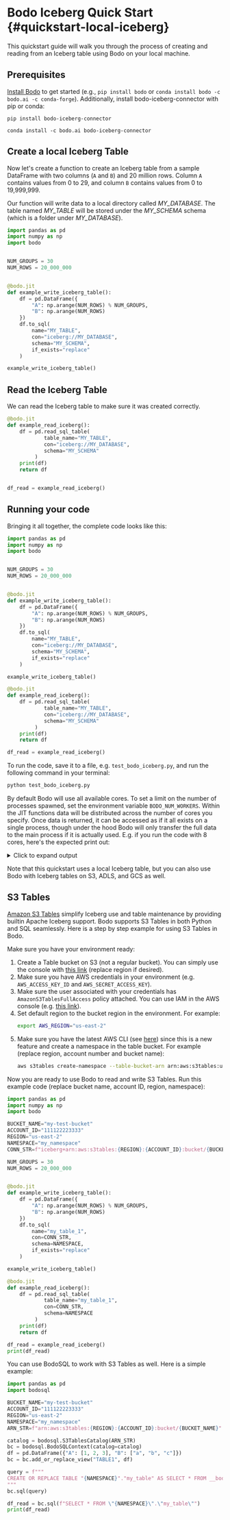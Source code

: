 <!-- 
NOTE: the examples in this file are covered by tests in bodo/tests/test_quickstart_docs.py. Any changes to examples in this file should also update the corresponding unit test(s).
 -->

# Bodo Iceberg Quick Start {#quickstart-local-iceberg}

This quickstart guide will walk you through the process of creating and reading from an Iceberg table using Bodo on your local machine.

## Prerequisites

[Install Bodo](../installation_and_setup/install.md) to get started (e.g., `pip install bodo` or `conda install bodo -c bodo.ai -c conda-forge`).
Additionally, install bodo-iceberg-connector with pip or conda:

```shell
pip install bodo-iceberg-connector
```

```shell
conda install -c bodo.ai bodo-iceberg-connector
```


## Create a local Iceberg Table


Now let's create a function to create an Iceberg table from a sample DataFrame with two columns (`A` and `B`) and 20 million rows.
Column `A` contains values from 0 to 29, and column `B` contains values from 0 to 19,999,999.

Our function will write data to a local directory called _MY_DATABASE_. The table named _MY_TABLE_ will be stored under the _MY_SCHEMA_ schema (which is a folder under _MY_DATABASE_).


```python
import pandas as pd
import numpy as np
import bodo


NUM_GROUPS = 30
NUM_ROWS = 20_000_000


@bodo.jit
def example_write_iceberg_table():
    df = pd.DataFrame({
        "A": np.arange(NUM_ROWS) % NUM_GROUPS,
        "B": np.arange(NUM_ROWS)
    })
    df.to_sql(
        name="MY_TABLE",
        con="iceberg://MY_DATABASE",
        schema="MY_SCHEMA",
        if_exists="replace"
    )

example_write_iceberg_table()
```

## Read the Iceberg Table

We can read the Iceberg table to make sure it was created correctly. 

```python
@bodo.jit
def example_read_iceberg():
    df = pd.read_sql_table(
            table_name="MY_TABLE",
            con="iceberg://MY_DATABASE",
            schema="MY_SCHEMA"
         )
    print(df)
    return df


df_read = example_read_iceberg()
```



## Running your code

Bringing it all together, the complete code looks like this:

```python
import pandas as pd
import numpy as np
import bodo


NUM_GROUPS = 30
NUM_ROWS = 20_000_000


@bodo.jit
def example_write_iceberg_table():
    df = pd.DataFrame({
        "A": np.arange(NUM_ROWS) % NUM_GROUPS,
        "B": np.arange(NUM_ROWS)
    })
    df.to_sql(
        name="MY_TABLE",
        con="iceberg://MY_DATABASE",
        schema="MY_SCHEMA",
        if_exists="replace"
    )

example_write_iceberg_table()

@bodo.jit
def example_read_iceberg():
    df = pd.read_sql_table(
            table_name="MY_TABLE",
            con="iceberg://MY_DATABASE",
            schema="MY_SCHEMA"
         )
    print(df)
    return df

df_read = example_read_iceberg()
```


To run the code, save it to a file, e.g. `test_bodo_iceberg.py`, and run the following command in your terminal:

```bash
python test_bodo_iceberg.py
```


By default Bodo will use all available cores. To set a limit on the number of processes spawned, set the environment variable `BODO_NUM_WORKERS`.
Within the JIT functions data will be distributed across the number of cores you specify. Once data is returned, it can be accessed as if it all exists on a single process, though under the hood Bodo will only transfer the full data to the main process if it is actually used.
E.g. if you run the code with 8 cores, here's the expected print out:

<details> <summary> Click to expand output</summary>

    ```console
              A         B
    15000000  0  15000000
    15000001  1  15000001
    15000002  2  15000002
    15000003  3  15000003
    15000004  4  15000004
    ...      ..       ...
    17499995  5  17499995
    17499996  6  17499996
    17499997  7  17499997
    17499998  8  17499998
    17499999  9  17499999
    
    [2500000 rows x 2 columns]         
    
               A         B
    17500000  10  17500000
    17500001  11  17500001
    17500002  12  17500002
    17500003  13  17500003
    17500004  14  17500004
    ...       ..       ...
    19999995  15  19999995
    19999996  16  19999996
    19999997  17  19999997
    19999998  18  19999998
    19999999  19  19999999
    
    [2500000 rows x 2 columns]         
    
             A        B
    7500000  0  7500000
    7500001  1  7500001
    7500002  2  7500002
    7500003  3  7500003
    7500004  4  7500004
    ...     ..      ...
    9999995  5  9999995
    9999996  6  9999996
    9999997  7  9999997
    9999998  8  9999998
    9999999  9  9999999
    
    [2500000 rows x 2 columns]
    
               A         B
    12500000  20  12500000
    12500001  21  12500001
    12500002  22  12500002
    12500003  23  12500003
    12500004  24  12500004
    ...       ..       ...
    14999995  25  14999995
    14999996  26  14999996
    14999997  27  14999997
    14999998  28  14999998
    14999999  29  14999999
    
    [2500000 rows x 2 columns]
    
              A        B
    2500000  10  2500000
    2500001  11  2500001
    2500002  12  2500002
    2500003  13  2500003
    2500004  14  2500004
    ...      ..      ...
    4999995  15  4999995
    4999996  16  4999996
    4999997  17  4999997
    4999998  18  4999998
    4999999  19  4999999
    
    [2500000 rows x 2 columns]
    
               A         B
    10000000  10  10000000
    10000001  11  10000001
    10000002  12  10000002
    10000003  13  10000003
    10000004  14  10000004
    ...       ..       ...
    12499995  15  12499995
    12499996  16  12499996
    12499997  17  12499997
    12499998  18  12499998
    12499999  19  12499999
    
    [2500000 rows x 2 columns]          
    
              A        B
    5000000  20  5000000
    5000001  21  5000001
    5000002  22  5000002
    5000003  23  5000003
    5000004  24  5000004
    ...      ..      ...
    7499995  25  7499995
    7499996  26  7499996
    7499997  27  7499997
    7499998  28  7499998
    7499999  29  7499999
    
    [2500000 rows x 2 columns]
    
             A        B
    0        0        0
    1        1        1
    2        2        2
    3        3        3
    4        4        4
    ...     ..      ...
    2499995  5  2499995
    2499996  6  2499996
    2499997  7  2499997
    2499998  8  2499998
    2499999  9  2499999
    
    [2500000 rows x 2 columns]
    ```
</details>

Note that this quickstart uses a local Iceberg table, but you can also use Bodo with Iceberg tables on S3, ADLS, and GCS as well.


## S3 Tables

[Amazon S3 Tables](https://aws.amazon.com/s3/features/tables/) simplify Iceberg use
and table maintenance by providing builtin Apache Iceberg support.
Bodo supports S3 Tables in both Python and SQL seamlessly.
Here is a step by step example for using S3 Tables in Bodo.

Make sure you have your environment ready:

1. Create a Table bucket on S3 (not a regular bucket).
   You can simply use the console with [this link](https://us-east-2.console.aws.amazon.com/s3/table-buckets?region=us-east-2) (replace region if desired).
2. Make sure you have AWS credentials in your environment (e.g. `AWS_ACCESS_KEY_ID` and `AWS_SECRET_ACCESS_KEY`).
3. Make sure the user associated with your credentials has `AmazonS3TablesFullAccess` policy attached. You can use IAM in the AWS console (e.g. [this link](https://us-east-1.console.aws.amazon.com/iam/home?region=us-east-2#/home)).
4. Set default region to the bucket region in the environment. For example:
    ```bash
    export AWS_REGION="us-east-2"
    ```
5. Make sure you have the latest AWS CLI (see [here](https://docs.aws.amazon.com/cli/latest/userguide/getting-started-install.html))
   since this is a new feature and create a namespace in the table bucket. For example (replace region, account number and bucket name):
    ```bash
    aws s3tables create-namespace --table-bucket-arn arn:aws:s3tables:us-east-2:111122223333:bucket/my-test-bucket --namespace my_namespace
    ```

Now you are ready to use Bodo to read and write S3 Tables. Run this example code (replace bucket name, account ID, region, namespace):

```python
import pandas as pd
import numpy as np
import bodo

BUCKET_NAME="my-test-bucket"
ACCOUNT_ID="111122223333"
REGION="us-east-2"
NAMESPACE="my_namespace"
CONN_STR=f"iceberg+arn:aws:s3tables:{REGION}:{ACCOUNT_ID}:bucket/{BUCKET_NAME}"

NUM_GROUPS = 30
NUM_ROWS = 20_000_000


@bodo.jit
def example_write_iceberg_table():
    df = pd.DataFrame({
        "A": np.arange(NUM_ROWS) % NUM_GROUPS,
        "B": np.arange(NUM_ROWS)
    })
    df.to_sql(
        name="my_table_1",
        con=CONN_STR,
        schema=NAMESPACE,
        if_exists="replace"
    )

example_write_iceberg_table()

@bodo.jit
def example_read_iceberg():
    df = pd.read_sql_table(
            table_name="my_table_1",
            con=CONN_STR,
            schema=NAMESPACE
         )
    print(df)
    return df

df_read = example_read_iceberg()
print(df_read)
```

You can use BodoSQL to work with S3 Tables as well. Here is a simple example:

```python
import pandas as pd
import bodosql

BUCKET_NAME="my-test-bucket"
ACCOUNT_ID="111122223333"
REGION="us-east-2"
NAMESPACE="my_namespace"
ARN_STR=f"arn:aws:s3tables:{REGION}:{ACCOUNT_ID}:bucket/{BUCKET_NAME}"

catalog = bodosql.S3TablesCatalog(ARN_STR)
bc = bodosql.BodoSQLContext(catalog=catalog)
df = pd.DataFrame({"A": [1, 2, 3], "B": ["a", "b", "c"]})
bc = bc.add_or_replace_view("TABLE1", df)

query = f"""
CREATE OR REPLACE TABLE "{NAMESPACE}"."my_table" AS SELECT * FROM __bodolocal__.table1
"""
bc.sql(query)

df_read = bc.sql(f"SELECT * FROM \"{NAMESPACE}\".\"my_table\"")
print(df_read)
```
